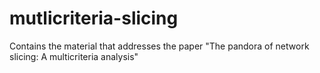 # mutlicriteria-slicing
Contains the material that addresses the paper "The pandora of network slicing: A multicriteria analysis"
